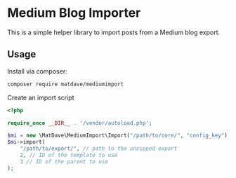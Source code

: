 # Medium Blog Importer

This is a simple helper library to import posts from a Medium blog export.

## Usage

Install via composer:
```bash
composer require matdave/mediumimport
```

Create an import script
```php
<?php

require_once __DIR__ . '/vendor/autoload.php';

$mi = new \MatDave\MediumImport\Import("/path/to/core/", "config_key");
$mi->import(
    "/path/to/export/", // path to the unzipped export
    2, // ID of the template to use
    3 // ID of the parent to use
);
```